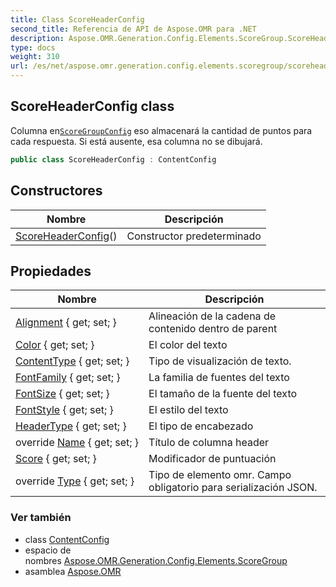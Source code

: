 ```yaml
---
title: Class ScoreHeaderConfig
second_title: Referencia de API de Aspose.OMR para .NET
description: Aspose.OMR.Generation.Config.Elements.ScoreGroup.ScoreHeaderConfig clase. Columna enScoreGroupConfig eso almacenará la cantidad de puntos para cada respuesta. Si está ausente esa columna no se dibujará.
type: docs
weight: 310
url: /es/net/aspose.omr.generation.config.elements.scoregroup/scoreheaderconfig/
---
```

## ScoreHeaderConfig class

Columna en[`ScoreGroupConfig`](../scoregroupconfig/) eso almacenará la cantidad de puntos para cada respuesta. Si está ausente, esa columna no se dibujará.

```csharp
public class ScoreHeaderConfig : ContentConfig
```

## Constructores

| Nombre | Descripción |
| --- | --- |
| [ScoreHeaderConfig](scoreheaderconfig/)() | Constructor predeterminado |

## Propiedades

| Nombre | Descripción |
| --- | --- |
| [Alignment](../../aspose.omr.generation.config.elements/contentconfig/alignment/) { get; set; } | Alineación de la cadena de contenido dentro de parent |
| [Color](../../aspose.omr.generation.config.elements/contentconfig/color/) { get; set; } | El color del texto |
| [ContentType](../../aspose.omr.generation.config.elements/contentconfig/contenttype/) { get; set; } | Tipo de visualización de texto. |
| [FontFamily](../../aspose.omr.generation.config.elements/contentconfig/fontfamily/) { get; set; } | La familia de fuentes del texto |
| [FontSize](../../aspose.omr.generation.config.elements/contentconfig/fontsize/) { get; set; } | El tamaño de la fuente del texto |
| [FontStyle](../../aspose.omr.generation.config.elements/contentconfig/fontstyle/) { get; set; } | El estilo del texto |
| [HeaderType](../../aspose.omr.generation.config.elements.scoregroup/scoreheaderconfig/headertype/) { get; set; } | El tipo de encabezado |
| override [Name](../../aspose.omr.generation.config.elements.scoregroup/scoreheaderconfig/name/) { get; set; } | Título de columna header |
| [Score](../../aspose.omr.generation.config.elements.scoregroup/scoreheaderconfig/score/) { get; set; } | Modificador de puntuación |
| override [Type](../../aspose.omr.generation.config.elements.scoregroup/scoreheaderconfig/type/) { get; set; } | Tipo de elemento omr. Campo obligatorio para serialización JSON. |

### Ver también

* class [ContentConfig](../../aspose.omr.generation.config.elements/contentconfig/)
* espacio de nombres [Aspose.OMR.Generation.Config.Elements.ScoreGroup](../../aspose.omr.generation.config.elements.scoregroup/)
* asamblea [Aspose.OMR](../../)


